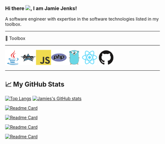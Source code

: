 ### Hi there <img src="https://raw.githubusercontent.com/MartinHeinz/MartinHeinz/master/wave.gif" width="30px">, I am Jamie Jenks!

A software engineer with expertise in the software technologies listed in my toolbox.

---

🧰 Toolbox

---

<img src="https://github.com/devicons/devicon/blob/master/icons/java/java-original.svg" alt="JavaScript Logo" width="50" height="50"/><img src="https://github.com/devicons/devicon/blob/master/icons/groovy/groovy-original.svg" alt="JavaScript Logo" width="50" height="50"/><img src="https://github.com/devicons/devicon/blob/master/icons/javascript/javascript-original.svg" alt="JavaScript Logo" width="50" height="50"/><img src="https://github.com/devicons/devicon/blob/master/icons/php/php-original.svg" alt="JavaScript Logo" width="50" height="50"/><img src="https://github.com/devicons/devicon/blob/master/icons/go/go-original.svg" alt="JavaScript Logo" width="50" height="50"/><img src="https://github.com/devicons/devicon/blob/master/icons/react/react-original.svg" alt="JavaScript Logo" width="50" height="50"/>
<img src="https://github.com/devicons/devicon/blob/master/icons/github/github-original.svg" alt="JavaScript Logo" width="50" height="50"/>


---

## &#x1f4c8; My GitHub Stats

[![Top Langs](https://github-readme-stats.vercel.app/api/top-langs/?username=jenksjm&count_private=true&hide=html,css&theme=radical)](https://github.com/anuraghazra/github-readme-stats)
[![Jamies's GitHub stats](https://github-readme-stats.vercel.app/api?username=jenksjm&count_private=true&theme=radical&show_icons=true)](https://github.com/anuraghazra/github-readme-stats)

[![Readme Card](https://github-readme-stats.vercel.app/api/pin/?username=jenksjm&repo=SVG-Torch)](https://github.com/anuraghazra/github-readme-stats)

[![Readme Card](https://github-readme-stats.vercel.app/api/pin/?username=jenksjm&repo=node3-weather-website)](https://github.com/anuraghazra/github-readme-stats)

[![Readme Card](https://github-readme-stats.vercel.app/api/pin/?username=jenksjm&repo=expensify-app)](https://github.com/anuraghazra/github-readme-stats)

[![Readme Card](https://github-readme-stats.vercel.app/api/pin/?username=jenksjm&repo=PostcodeLookup)](https://github.com/anuraghazra/github-readme-stats)
